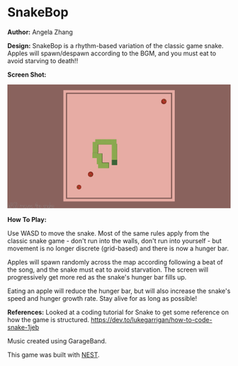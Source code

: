 # SnakeBop

**Author:** Angela Zhang

**Design:** SnakeBop is a rhythm-based variation of the classic game snake. Apples will spawn/despawn according to the BGM, and you must eat to avoid starving to death!!

**Screen Shot:**

![Screen Shot](screenshot.png)

**How To Play:**

Use WASD to move the snake. Most of the same rules apply from the classic snake game - don't run into the walls, don't run into yourself - but movement is no longer discrete (grid-based) and there is now a hunger bar. 

Apples will spawn randomly across the map according following a beat of the song, and the snake must eat to avoid starvation. The screen will progressively get more red as the snake's hunger bar fills up.

Eating an apple will reduce the hunger bar, but will also increase the snake's speed and hunger growth rate. Stay alive for as long as possible!

**References:**
Looked at a coding tutorial for Snake to get some reference on how the game is structured.
https://dev.to/lukegarrigan/how-to-code-snake-1jeb

Music created using GarageBand.

This game was built with [NEST](NEST.md).
